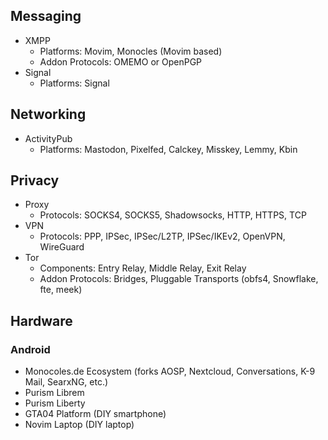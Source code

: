 ## Messaging
- XMPP
	- Platforms: Movim, Monocles (Movim based)
	- Addon Protocols: OMEMO or OpenPGP
- Signal
	- Platforms: Signal
## Networking
- ActivityPub
	- Platforms: Mastodon, Pixelfed, Calckey, Misskey, Lemmy, Kbin
## Privacy
- Proxy
	- Protocols: SOCKS4, SOCKS5, Shadowsocks, HTTP, HTTPS, TCP
- VPN
	- Protocols: PPP, IPSec, IPSec/L2TP, IPSec/IKEv2, OpenVPN, WireGuard
- Tor
	- Components: Entry Relay, Middle Relay, Exit Relay
	- Addon Protocols: Bridges, Pluggable Transports (obfs4, Snowflake, fte, meek)
## Hardware
### Android
- Monocoles.de Ecosystem (forks AOSP, Nextcloud, Conversations, K-9 Mail, SearxNG, etc.)
- Purism Librem
- Purism Liberty
- GTA04 Platform (DIY smartphone)
- Novim Laptop (DIY laptop)